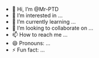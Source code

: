 - 👋 Hi, I’m @Mr-PTD
- 👀 I’m interested in ...
- 🌱 I’m currently learning ...
- 💞️ I’m looking to collaborate on ...
- 📫 How to reach me ...
- 😄 Pronouns: ...
- ⚡ Fun fact: ...

<!---
Mr-PTD/Mr-PTD is a ✨ special ✨ repository because its `README.md` (this file) appears on your GitHub profile.
You can click the Preview link to take a look at your changes.
--->
